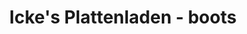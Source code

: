 ---
title: "Icke's Plattenladen - boots"
url: /hann-muenden/ickes-plattenladen-boots/
shop: Musik
---